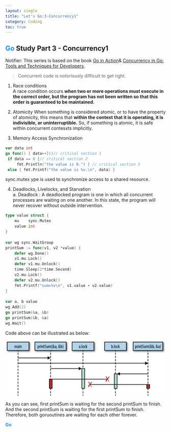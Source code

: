 ```yaml
---
layout: single
title: "Let's Go:3-Concurrency1"
category: Coding
toc: true
---
```


## <span style="color:DodgerBlue">**Go**</span> Study Part 3 - Concurrency1

Notifier: This series is based on the book [Go in Action](https://www.manning.com/books/go-in-action)& [Concurrency in Go: Tools and Techniques for Developers](https://www.oreilly.com/library/view/concurrency-in-go/9781491941294/).

>Concurrent code is notoriously difficult to get right.

1.  Race conditions  
A race condition occurs **when two or more operations must execute in the correct order, but the program has not been written so that this order is guaranteed to be maintained.**

2.  Atomicity
When something is considered atomic, or to have the property of atomicity, this means that **within the context that it is operating, it is indivisible, or uninterruptible.** So, if something is atomic, it is safe within concurrent contesxts implicitly.

3.  Memory Access Synchronization  
```go
var data int 
go func() { data++}()// critical section 1
 if data == 0 {// critical section 2
     fmt.Println("the value is 0.") } // critical section 3
 else { fmt.Printf("the value is %v.\n", data) }
```
sync.mutex ype is used to synchronize access to a shared resource.


4.  Deadlocks, Livelocks, and Starvation  
a.  Deadlock : A deadlocked program is one in which all concurrent processes are waiting on one another. In this state, the program will never recover without outside intervention.


```go
type value struct { 
    mu    sync.Mutex
    value int 
}

var wg sync.WaitGroup
printSum := func(v1, v2 *value) {
    defer wg.Done()
    v1.mu.Lock() 
    defer v1.mu.Unlock() 
    time.Sleep(2*time.Second) 
    v2.mu.Lock() 
    defer v2.mu.Unlock() 
    fmt.Printf("sum=%v\n", v1.value + v2.value) 
}

var a, b value
wg.Add(2)
go printSum(&a, &b) 
go printSum(&b, &a) 
wg.Wait()
```
Code above can be illustrated as below:

![deadlock](../assets/images/deadlock.png)

As you can see, first printSum is waiting for the second printSum to finish. And the second printSum is waiting for the first printSum to finish. Therefore, both goruoutines are waiting for each other forever.

<span style="color:DodgerBlue">**Go**</span> 
